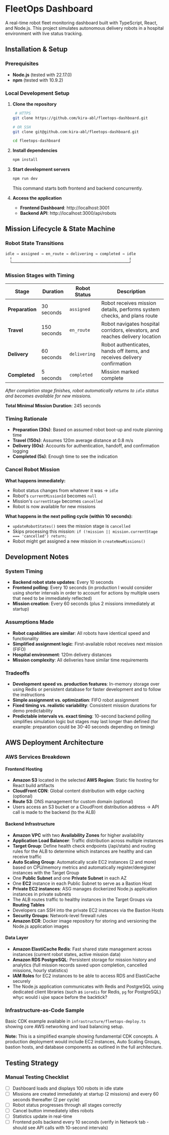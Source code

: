 # FleetOps Dashboard

A real-time robot fleet monitoring dashboard built with TypeScript, React, and Node.js. This project simulates autonomous delivery robots in a hospital environment with live status tracking.

## Installation & Setup

### Prerequisites
- **Node.js** (tested with 22.17.0)
- **npm** (tested with 10.9.2)  

### Local Development Setup

1. **Clone the repository**
   ```bash
    # HTTPS
   git clone https://github.com/kira-abl/fleetops-dashboard.git
   
   # OR SSH
   git clone git@github.com:kira-abl/fleetops-dashboard.git
   
   cd fleetops-dashboard
   ```

2. **Install dependencies**
   ```bash
   npm install
   ```

3. **Start development servers**
   ```bash
   npm run dev
   ```
   This command starts both frontend and backend concurrently.

4. **Access the application**
   - **Frontend Dashboard**: http://localhost:3001
   - **Backend API**: http://localhost:3000/api/robots



## Mission Lifecycle & State Machine

### Robot State Transitions
```
idle → assigned → en_route → delivering → completed → idle
  ↑                                                    ↓
  └────────────────────────────────────────────────────┘
```

### Mission Stages with Timing

| Stage | Duration | Robot Status | Description |
|-------|----------|--------------|-------------|
| **Preparation** | 30 seconds | `assigned` | Robot receives mission details, performs system checks, and plans route |
| **Travel** | 150 seconds | `en_route` | Robot navigates hospital corridors, elevators, and reaches delivery location |
| **Delivery** | 60 seconds | `delivering` | Robot authenticates, hands off items, and receives delivery confirmation |
| **Completed** | 5 seconds | `completed` | Mission marked complete |

*After completion stage finishes, robot automatically returns to `idle` status and becomes available for new missions.*

**Total Minimal Mission Duration**: 245 seconds

### Timing Rationale
- **Preparation (30s)**: Based on assumed robot boot-up and route planning time
- **Travel (150s)**: Assumes 120m average distance at 0.8 m/s
- **Delivery (60s)**: Accounts for authentication, handoff, and confirmation logging
- **Completed (5s)**: Enough time to see the indication

### Cancel Robot Mission

**What happens immediately:**
- Robot status changes from whatever it was → `idle`
- Robot's `currentMissionId` becomes `null`
- Mission's `currentStage` becomes `cancelled`
- Robot is now available for new missions

**What happens in the next polling cycle (within 10 seconds):**
- `updateRobotStates()` sees the mission stage is `cancelled`
- Skips processing this mission: `if (!mission || mission.currentStage === 'cancelled') return;`
- Robot might get assigned a new mission in `createNewMissions()`

## Development Notes

 ### System Timing
- **Backend robot state updates**: Every 10 seconds
- **Frontend polling**: Every 10 seconds (in production I would consider using shorter intervals in order to account for actions by multiple users that need to be immediately reflected)
- **Mission creation**: Every 60 seconds (plus 2 missions immediately at startup)

### Assumptions Made
- **Robot capabilities are similar**: All robots have identical speed and functionality
- **Simplified assignment logic**: First-available robot receives next mission (FIFO)
- **Hospital environment**: 120m delivery distances
- **Mission complexity**: All deliveries have similar time requirements

### Tradeoffs
- **Development speed vs. production features**: In-memory storage over using Redis or persistent database for faster development and to follow the instructions
- **Simple assignment vs. optimization**: FIFO robot assignment
- **Fixed timing vs. realistic variability**: Consistent mission durations for demo predictability
- **Predictable intervals vs. exact timing**: 10-second backend polling simplifies simulation logic but stages may last longer than defined (for example: preparation could be 30-40 seconds depending on timing)

## AWS Deployment Architecture

### AWS Services Breakdown

#### Frontend Hosting
- **Amazon S3** located in the selected **AWS Region**: Static file hosting for React build artifacts
- **CloudFront CDN**: Global content distribution with edge caching (optional)
- **Route 53**: DNS management for custom domain (optional)
- Users access an S3 bucket or a CloudFront distribution address → API call is made to the backend (to the ALB)

#### Backend Infrastructure  
- **Amazon VPC** with two **Availability Zones** for higher availability
- **Application Load Balancer**: Traffic distribution across multiple instances
- **Target Group**: Define health check endpoints (/api/stats) and routing rules for the ALB to determine which instances are healthy and can receive traffic
- **Auto Scaling Group**: Automatically scale EC2 instances (2 and more) based on CPU/memory metrics and automatically register/deregister instances with the Target Group
- One **Public Subnet** and one **Private Subnet** in each AZ
- One **EC2** instance in each Public Subnet to serve as a Bastion Host
- **Private EC2 instances**: ASG manages dockerized Node.js application instances in private subnets
- The ALB routes traffic to healthy instances in the Target Groups via **Routing Tables**
- Developers can SSH into the private EC2 instances via the Bastion Hosts
- **Security Groups**: Network-level firewall rules
- **Amazon ECR**: Docker image repository for storing and versioning the Node.js application images

#### Data Layer
- **Amazon ElastiCache Redis**: Fast shared state management across instances (current robot states, active mission data)
- **Amazon RDS PostgreSQL**: Persistent storage for mission history and analytics (full mission records saved upon completion, cancelled missions, hourly statistics)
- **IAM Roles** for EC2 instances to be able to access RDS and ElastiCache securely
- The Node.js application communicates with Redis and PostgreSQL using dedicated client libraries (such as `ioredis` for Redis, `pg` for PostgreSQL)
whyc would i ujse space before the backtick?

### Infrastructure-as-Code Sample
Basic CDK example available in `infrastructure/fleetops-deploy.ts` showing core AWS networking and load balancing setup.

**Note:** This is a simplified example showing fundamental CDK concepts. A production deployment would include EC2 instances, Auto Scaling Groups, bastion hosts, and database components as outlined in the full architecture.

## Testing Strategy

### Manual Testing Checklist
- [ ] Dashboard loads and displays 100 robots in idle state
- [ ] Missions are created immediately at startup (2 missions) and every 60 seconds thereafter (2 per cycle)
- [ ] Robot status progresses through all stages correctly
- [ ] Cancel button immediately idles robots
- [ ] Statistics update in real-time
- [ ] Frontend polls backend every 10 seconds (verify in Network tab - should see API calls with 10-second intervals)
